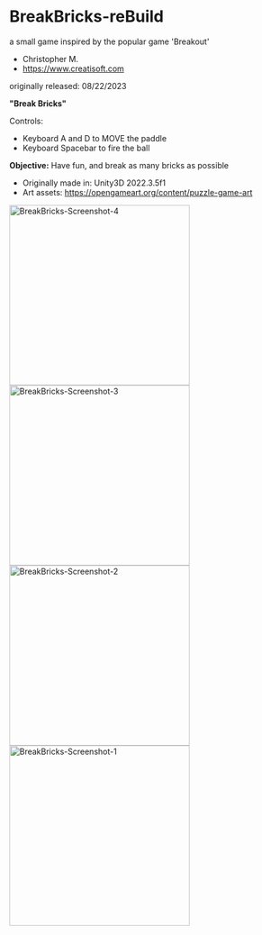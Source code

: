 # BreakBricks-reBuild
a small game inspired by the popular game 'Breakout'

- Christopher M.
- https://www.creatisoft.com


originally released: 08/22/2023

<b>"Break Bricks"</b>

Controls:
- Keyboard A and D to MOVE the paddle
- Keyboard Spacebar to fire the ball


<b>Objective:</b>
	Have fun, and break as many bricks as possible

- Originally made in: Unity3D 2022.3.5f1
- Art assets: https://opengameart.org/content/puzzle-game-art

<img width="320" alt="BreakBricks-Screenshot-4" src="https://github.com/user-attachments/assets/de5edb92-fdd5-436b-9efd-43f9b254640b">
<img width="320" alt="BreakBricks-Screenshot-3" src="https://github.com/user-attachments/assets/546ae34e-ee5b-455f-8505-1b880ca2fb26">
<img width="320" alt="BreakBricks-Screenshot-2" src="https://github.com/user-attachments/assets/acd945ff-7527-41d5-8143-a7114a9867b5">
<img width="320" alt="BreakBricks-Screenshot-1" src="https://github.com/user-attachments/assets/2aecdb84-1ed9-4496-a167-3c4272943624">
